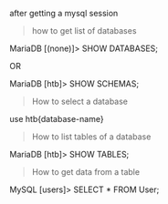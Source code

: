 after getting a mysql session


>how to get list of databases

MariaDB [(none)]> SHOW DATABASES;

OR

MariaDB [htb]> SHOW SCHEMAS;


>How to select a database

use htb{database-name}

>How to list tables of a database

MariaDB [htb]> SHOW TABLES;

>How to get data from a table

MySQL [users]> SELECT * FROM User;


 







